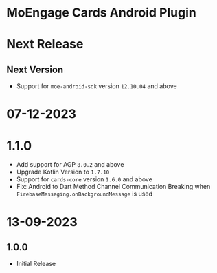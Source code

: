 # MoEngage Cards Android Plugin

# Next Release

## Next Version
- Support for `moe-android-sdk` version `12.10.04` and above

# 07-12-2023

# 1.1.0
- Add support for AGP `8.0.2` and above
- Upgrade Kotlin Version to `1.7.10`
- Support for `cards-core` version `1.6.0` and above
- Fix: Android to Dart Method Channel Communication Breaking when `FirebaseMessaging.onBackgroundMessage` is used

# 13-09-2023

## 1.0.0
- Initial Release